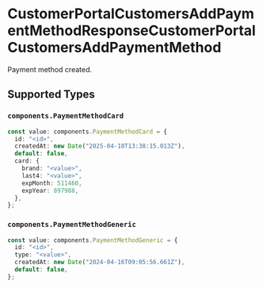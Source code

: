 # CustomerPortalCustomersAddPaymentMethodResponseCustomerPortalCustomersAddPaymentMethod

Payment method created.


## Supported Types

### `components.PaymentMethodCard`

```typescript
const value: components.PaymentMethodCard = {
  id: "<id>",
  createdAt: new Date("2025-04-10T13:38:15.013Z"),
  default: false,
  card: {
    brand: "<value>",
    last4: "<value>",
    expMonth: 511460,
    expYear: 897988,
  },
};
```

### `components.PaymentMethodGeneric`

```typescript
const value: components.PaymentMethodGeneric = {
  id: "<id>",
  type: "<value>",
  createdAt: new Date("2024-04-16T09:05:56.661Z"),
  default: false,
};
```

